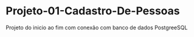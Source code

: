 # Projeto-01-Cadastro-De-Pessoas
Projeto do inicio ao fim com conexão com banco de dados PostgreeSQL
